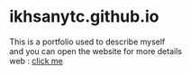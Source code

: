 # ikhsanytc.github.io
This is a portfolio used to describe myself
<br>
and you can open the website for more details
<br>
web : <a href="https://ikhsanytc.github.io" target="_blank">click me</a>
